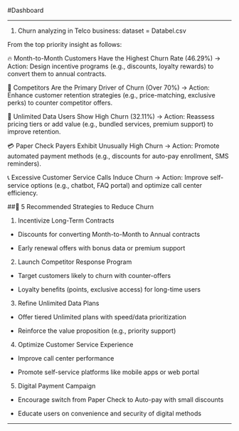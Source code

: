#Dashboard

***
1. Churn analyzing in Telco business: dataset = Databel.csv

From the top priority insight as follows:

🔥 Month-to-Month Customers Have the Highest Churn Rate (46.29%)
→ Action: Design incentive programs (e.g., discounts, loyalty rewards) to convert them to annual contracts.

🧊 Competitors Are the Primary Driver of Churn (Over 70%)
→ Action: Enhance customer retention strategies (e.g., price-matching, exclusive perks) to counter competitor offers.

📶 Unlimited Data Users Show High Churn (32.11%)
→ Action: Reassess pricing tiers or add value (e.g., bundled services, premium support) to improve retention.

💳 Paper Check Payers Exhibit Unusually High Churn
→ Action: Promote automated payment methods (e.g., discounts for auto-pay enrollment, SMS reminders).

📞 Excessive Customer Service Calls Induce Churn
→ Action: Improve self-service options (e.g., chatbot, FAQ portal) and optimize call center efficiency.

##🚀 5 Recommended Strategies to Reduce Churn

1. Incentivize Long-Term Contracts

- Discounts for converting Month-to-Month to Annual contracts

- Early renewal offers with bonus data or premium support

2. Launch Competitor Response Program

- Target customers likely to churn with counter-offers

- Loyalty benefits (points, exclusive access) for long-time users

3. Refine Unlimited Data Plans

- Offer tiered Unlimited plans with speed/data prioritization

- Reinforce the value proposition (e.g., priority support)

4. Optimize Customer Service Experience

- Improve call center performance

- Promote self-service platforms like mobile apps or web portal

5. Digital Payment Campaign

- Encourage switch from Paper Check to Auto-pay with small discounts

- Educate users on convenience and security of digital methods

***
